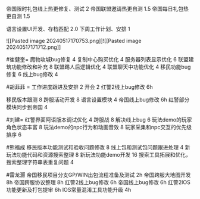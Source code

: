帝国限时礼包线上热更修复、测试  2
帝国联盟邀请热更自测  1.5
帝国每日礼包热更自测  1.5

语言设置UI开发、存档匹配 2.0
下周工作计划、安排 1

![[Pasted image 20240517170753.png]]![[Pasted image 20240517171712.png]]

#崔健奎=
魔物攻城bug修复  4
复制中心购买优化  4
服务器列表显示优化  6
联盟建筑功能修改和补充   8
联盟踢人后逻辑优化  4
联盟聊天中功能优化 4
移民功能bug修复  6
线上bug修改  4

#胡菲菲 =
工作进度跟进及安排 2
开会 2
红警2线上bug修改 6h

移民版本跟测 8
跨服活动开发 8
语言设置模块 4
帝国线上bug修改 6h
红警部分模块同步到帝国 4

#刘建=
红警界面阿语版本调试优化 4
跨服战 8
解决线上bug 6
玩法demo的玩家角色状态丰富  8
玩法demo的npc行为和动画音效 8
玩家采集和npc交互的优先级排序 6

#熊福成
移民版本功能测试和验收问题修改                            8
线上包和测试包问题跟进处理          4
新玩法功能代码和资源搜索整理      8
新玩法功能demo开发                      16
搜索工具拓展和优化，搜索整理字符串表重复问题    4


#雷龙灏 
帝国移民项目分支GP/WIN出包流程准备及测试 2h
帝国跨服大地图开发 8h
帝国跨服协议整理 8h
红警2线上bug修改 6h
帝国线上bug修改 6h
红警2IOS功能更新及打包提审 6h
IOS常量混淆工具功能升级 4h
